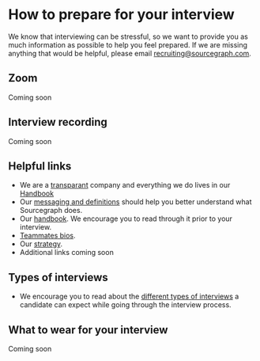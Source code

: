 # How to prepare for your interview

We know that interviewing can be stressful, so we want to provide you as much information as possible to help you feel prepared. If we are missing anything that would be helpful, please email recruiting@sourcegraph.com.

## Zoom

Coming soon

## Interview recording

Coming soon

## Helpful links

- We are a [transparant](../../marketing/messaging.md) company and everything we do lives in our [Handbook](../../../index.md)
- Our [messaging and definitions](../../marketing/process/messaging.md) should help you better understand what Sourcegraph does.
- Our [handbook](https://handbook.sourcegraph.com). We encourage you to read through it prior to your interview.
- [Teammates bios](../../../team/index.md).
- Our [strategy](../../../strategy-goals/strategy/index.md).
- Additional links coming soon

## Types of interviews

- We encourage you to read about the [different types of interviews](types_of_interviews.md) a candidate can expect while going through the interview process.

## What to wear for your interview

Coming soon
